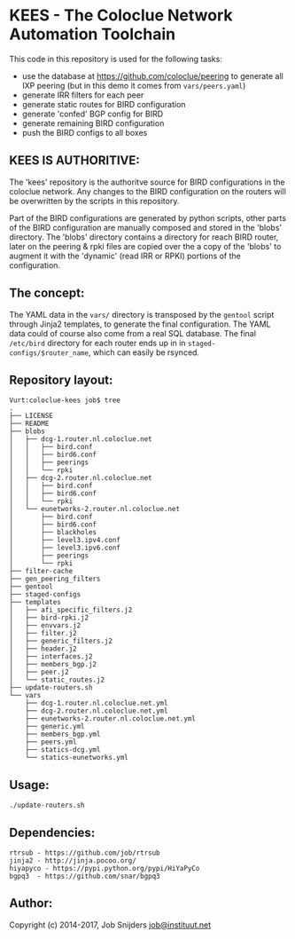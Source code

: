 KEES - The Coloclue Network Automation Toolchain
================================================

This code in this repository is used for the following tasks:

- use the database at https://github.com/coloclue/peering to generate all IXP
  peering (but in this demo it comes from `vars/peers.yaml`)
- generate IRR filters for each peer
- generate static routes for BIRD configuration
- generate 'confed' BGP config for BIRD
- generate remaining BIRD configuration
- push the BIRD configs to all boxes

KEES IS AUTHORITIVE:
--------------------

The 'kees' repository is the authoritve source for BIRD configurations in the
coloclue network. Any changes to the BIRD configuration on the routers will be
overwritten by the scripts in this repository.

Part of the BIRD configurations are generated by python scripts, other parts of
the BIRD configuration are manually composed and stored in the 'blobs'
directory.  The 'blobs' directory contains a directory for reach BIRD router,
later on the peering & rpki files are copied over the a copy of the 'blobs' to
augment it with the 'dynamic' (read IRR or RPKI) portions of the configuration.

The concept:
------------

The YAML data in the `vars/` directory is transposed by the `gentool` script
through Jinja2 templates, to generate the final configuration.  The YAML data
could of course also come from a real SQL database. The final `/etc/bird`
directory for each router ends up in in `staged-configs/$router_name`, which
can easily be rsynced.

Repository layout:
------------------

	Vurt:coloclue-kees job$ tree
	.
	├── LICENSE
	├── README
	├── blobs
	│   ├── dcg-1.router.nl.coloclue.net
	│   │   ├── bird.conf
	│   │   ├── bird6.conf
	│   │   ├── peerings
	│   │   └── rpki
	│   ├── dcg-2.router.nl.coloclue.net
	│   │   ├── bird.conf
	│   │   ├── bird6.conf
	│   │   └── rpki
	│   └── eunetworks-2.router.nl.coloclue.net
	│       ├── bird.conf
	│       ├── bird6.conf
	│       ├── blackholes
	│       ├── level3.ipv4.conf
	│       ├── level3.ipv6.conf
	│       ├── peerings
	│       └── rpki
	├── filter-cache
	├── gen_peering_filters
	├── gentool
	├── staged-configs
	├── templates
	│   ├── afi_specific_filters.j2
	│   ├── bird-rpki.j2
	│   ├── envvars.j2
	│   ├── filter.j2
	│   ├── generic_filters.j2
	│   ├── header.j2
	│   ├── interfaces.j2
	│   ├── members_bgp.j2
	│   ├── peer.j2
	│   └── static_routes.j2
	├── update-routers.sh
	└── vars
		├── dcg-1.router.nl.coloclue.net.yml
		├── dcg-2.router.nl.coloclue.net.yml
		├── eunetworks-2.router.nl.coloclue.net.yml
		├── generic.yml
		├── members_bgp.yml
		├── peers.yml
		├── statics-dcg.yml
		└── statics-eunetworks.yml

Usage:
------

    ./update-routers.sh

Dependencies:
-------------

    rtrsub - https://github.com/job/rtrsub
    jinja2 - http://jinja.pocoo.org/
    hiyapyco - https://pypi.python.org/pypi/HiYaPyCo
    bgpq3  - https://github.com/snar/bgpq3

Author:
-------

Copyright (c) 2014-2017, Job Snijders <job@instituut.net>
